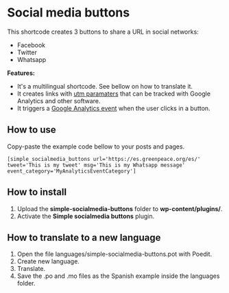 # Social media buttons

This shortcode creates 3 buttons to share a URL in social networks:

* Facebook
* Twitter
* Whatsapp

**Features:**

* It's a multilingual shortcode. See bellow on how to translate it.
* It creates links with [utm paramaters](https://en.wikipedia.org/wiki/UTM_parameters) that can be tracked with Google Analytics and other software. 
* It triggers a [Google Analytics event](https://support.google.com/analytics/answer/1033068) when the user clicks in a button.

## How to use

Copy-paste the example code bellow to your posts and pages.

```
[simple_socialmedia_buttons url='https://es.greenpeace.org/es/' tweet='This is my tweet' msg='This is my Whatsapp message' event_category='MyAnalyticsEventCategory']
```

## How to install

1. Upload the **simple-socialmedia-buttons** folder to **wp-content/plugins/**.
2. Activate the **Simple socialmedia buttons** plugin.

## How to translate to a new language

1. Open the file languages/simple-socialmedia-buttons.pot with Poedit.
2. Create new language.
3. Translate.
4. Save the .po and .mo files as the Spanish example inside the languages folder.
